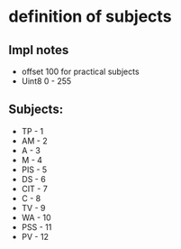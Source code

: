 # definition of subjects
## Impl notes
- offset 100 for practical subjects
- Uint8 0 - 255
## Subjects:
- TP  - 1
- AM  - 2
- A   - 3
- M   - 4
- PIS - 5
- DS  - 6
- CIT - 7
- C   - 8
- TV  - 9
- WA  - 10
- PSS - 11
- PV  - 12


